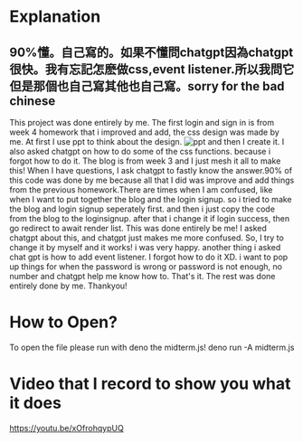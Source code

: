 # Explanation
## 90%懂。自己寫的。如果不懂問chatgpt因為chatgpt很快。我有忘記怎麽做css,event listener.所以我問它但是那個也自己寫其他也自己寫。sorry for the bad chinese

This project was done entirely by me. 
The first login and sign in is from week 4 homework that i improved and add, the css design was made by me. At first I use ppt to think about the design. 
![ppt](https://github.com/ccc112a/ws112a/assets/105598068/6e732c44-2579-4346-87ee-d319fffe7df7)
and then I create it. I also asked chatgpt on how to do some of the css functions. because i forgot how to do it.
The blog is from week 3 and I just mesh it all to make this! 
When I have questions, I ask chatgpt to fastly know the answer.90% of this code was done by me because all that I did was improve and add things from the previous homework.There are times when I am confused, like when I want to put together the blog and the login signup. so i tried to make the blog and login signup seperately first. and then i just copy the code from the blog to the loginsignup. after that i change it if login success, then go redirect to await render list. This was done entirely be me! I asked chatgpt about this, and chatgpt just makes me more confused. So, I try to change it by myself and it works! i was very happy.
another thing i asked chat gpt is how to add event listener. I forgot how to do it XD. i want to pop up things for when the password is wrong or password is not enough, no number and chatgpt help me know how to. That's it. The rest was done entirely done by me. Thankyou!
# How to Open?
To open the file please run with deno the midterm.js!
deno run -A midterm.js

# Video that I record to show you what it does

https://youtu.be/xOfrohqypUQ 

